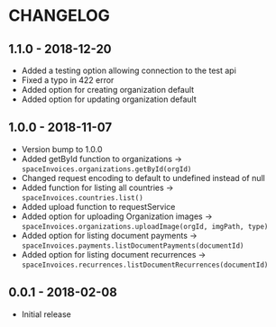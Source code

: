 # CHANGELOG

## 1.1.0 - 2018-12-20

* Added a testing option allowing connection to the test api
* Fixed a typo in 422 error
* Added option for creating organization default
* Added option for updating organization default

## 1.0.0 - 2018-11-07

* Version bump to 1.0.0
* Added getById function to organizations -> `spaceInvoices.organizations.getById(orgId)`
* Changed request encoding to default to undefined instead of null
* Added function for listing all countries -> `spaceInvoices.countries.list()`
* Added upload function to requestService
* Added option for uploading Organization images -> `spaceInvoices.organizations.uploadImage(orgId, imgPath, type)`
* Added option for listing document payments -> `spaceInvoices.payments.listDocumentPayments(documentId)`
* Added option for listing document recurrences -> `spaceInvoices.recurrences.listDocumentRecurrences(documentId)`

## 0.0.1 - 2018-02-08
* Initial release

